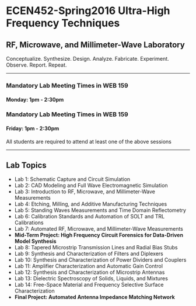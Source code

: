 # ECEN452-Spring2016 Ultra-High Frequency Techniques 
## RF, Microwave, and Millimeter-Wave Laboratory
Conceptualize. Synthesize. Design. Analyze. Fabricate. Experiment. Observe. Report. Repeat.

----

### Mandatory Lab Meeting Times in WEB 159
#### Monday: 1pm - 2:30pm
### Mandatory Lab Meeting Times in WEB 159
#### Friday: 1pm - 2:30pm
All students are required to attend at least one of the above sessions

----
## Lab Topics


- Lab 1: Schematic Capture and Circuit Simulation 
- Lab 2: CAD Modeling and Full Wave Electromagnetic Simulation 
- Lab 3: Introduction to RF, Microwave, and Millimeter-Wave Measurements 
- Lab 4: Etching, Milling, and Additive Manufacturing Techniques 
- Lab 5: Standing Waves Measurements and Time Domain Reflectometry 
- Lab 6: Calibration Standards and Automation of SOLT and TRL Calibrations  
- Lab 7: Automated RF, Microwave, and Millimeter-Wave Measurements  
- **Mid-Term Project: High Frequency Circuit Forensics for Data-Driven Model Synthesis** 
- Lab 8: Tapered Microstrip Transmission Lines and Radial Bias Stubs  
- Lab 9: Synthesis and Characterization of Filters and Diplexers 
- Lab 10: Synthesis and Characterization of Power Dividers and Couplers   
- Lab 11: Amplifier Characterization and Automatic Gain Control  
- Lab 12: Synthesis and Characterization of Microstrip Antennas 
- Lab 13: Dielectric Spectroscopy of Solids, Liquids, and Mixtures 
- Lab 14: Free-Space Material and Frequency Selective Surface Characterization 
- **Final Project: Automated Antenna Impedance Matching Network**
